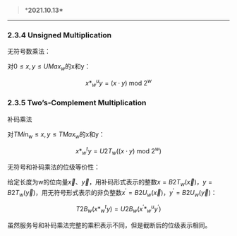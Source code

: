 > ***2021.10.13\***

------

### 2.3.4 Unsigned Multiplication

无符号数乘法：

对$0\leqslant x,y\leqslant UMax_w$的x和y：

$$x*^u_wy=(x\cdot y)\text{ mod }2^w$$

### 2.3.5 Two’s-Complement Multiplication

补码乘法

对$TMin_w\leqslant x,y \leqslant TMax_w$的x和y：

$$x*^t_wy=U2T_w((x\cdot y)\text{ mod }2^w)$$

无符号和补码乘法的位级等价性：

给定长度为w的位向量$\vec{x}、\vec{y}$，用补码形式表示的整数$x=B2T_w(\vec{x})$，$y=B2T_w(\vec{y})$，用无符号形式表示的非负整数$x^{'}=B2U_w(\vec{x})$，$y^{'}=B2U_w(\vec{y})$：

$$T2B_w(x*^t_wy)=U2B_w(x^{'}*^u_wy^{'})$$

虽然服务号和补码乘法完整的乘积表示不同，但是截断后的位级表示相同。

